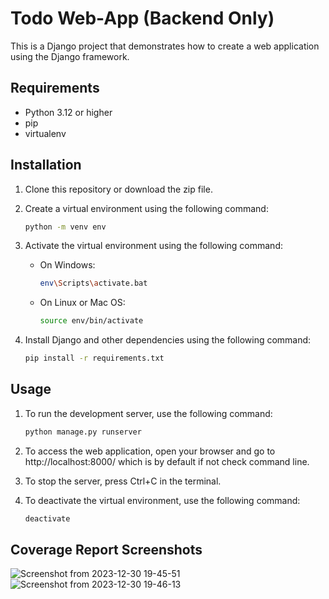 # Todo Web-App (Backend Only)

This is a Django project that demonstrates how to create a web application using the Django framework.

## Requirements

- Python 3.12 or higher
- pip
- virtualenv

## Installation

1. Clone this repository or download the zip file.
2. Create a virtual environment using the following command:

    ```bash
    python -m venv env
    ```

3. Activate the virtual environment using the following command:

    - On Windows:

        ```bash
        env\Scripts\activate.bat
        ```

    - On Linux or Mac OS:

        ```bash
        source env/bin/activate
        ```

4. Install Django and other dependencies using the following command:

    ```bash
    pip install -r requirements.txt
    ```

## Usage

1. To run the development server, use the following command:

    ```bash
    python manage.py runserver
    ```

2. To access the web application, open your browser and go to http://localhost:8000/ which is by default if not check command line.

3. To stop the server, press Ctrl+C in the terminal.

4. To deactivate the virtual environment, use the following command:

    ```bash
    deactivate
    ```

## Coverage Report Screenshots
![Screenshot from 2023-12-30 19-45-51](https://github.com/gunner26735/TodoApp/assets/61881540/8cc5af43-61b8-4969-8ba8-24606c51bb08)
![Screenshot from 2023-12-30 19-46-13](https://github.com/gunner26735/TodoApp/assets/61881540/88bdcd0c-5c92-491f-aaab-dd71929de75d)


